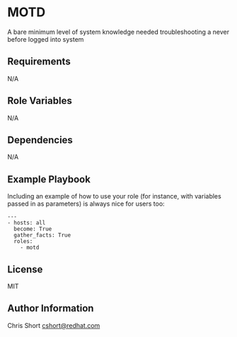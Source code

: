 MOTD
=========

A bare minimum level of system knowledge needed troubleshooting a never before logged into system

Requirements
------------

N/A

Role Variables
--------------

N/A

Dependencies
------------

N/A

Example Playbook
----------------

Including an example of how to use your role (for instance, with variables passed in as parameters) is always nice for users too:

    ---
    - hosts: all
      become: True
      gather_facts: True
      roles:
        - motd

License
-------

MIT

Author Information
------------------

Chris Short <cshort@redhat.com>
